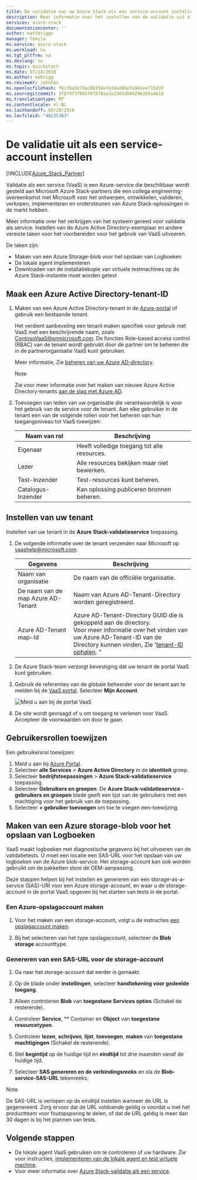 ```yaml
---
title: De validatie van uw Azure Stack als een service-account instellen | Microsoft Docs
description: Meer informatie over het instellen van de validatie uit als een service-account.
services: azure-stack
documentationcenter: ''
author: mattbriggs
manager: femila
ms.service: azure-stack
ms.workload: na
ms.tgt_pltfrm: na
ms.devlang: na
ms.topic: quickstart
ms.date: 07/24/2018
ms.author: mabrigg
ms.reviewer: johnhas
ms.openlocfilehash: f6c78a3e79ac88194e7e34ad8be7a941ee715d39
ms.sourcegitcommit: 3f8f973f095f6f878aa3e2383db0d296365a4b18
ms.translationtype: MT
ms.contentlocale: nl-NL
ms.lasthandoff: 08/20/2018
ms.locfileid: "40235383"
---
```

# <a name="set-up-your-validation-as-a-service-account"></a>De validatie uit als een service-account instellen

[!INCLUDE[Azure_Stack_Partner](./includes/azure-stack-partner-appliesto.md)]

Validatie als een service (VaaS) is een Azure-service die beschikbaar wordt gesteld aan Microsoft Azure Stack-partners die een collega engineering-overeenkomst met Microsoft voor het ontwerpen, ontwikkelen, valideren, verkopen, implementeren en ondersteunen van Azure Stack-oplossingen in de markt hebben.

Meer informatie over het verkrijgen van het systeem gereed voor validatie als service. Instellen van de Azure Active Directory-exemplaar en andere vereiste taken voor het voorbereiden voor het gebruik van VaaS uitvoeren. 

De taken zijn:

- Maken van een Azure Storage-blob voor het opslaan van Logboeken
- De lokale agent implementeren
- Downloaden van de installatiekopie van virtuele testmachines op de Azure Stack-instantie moet worden getest

## <a name="create-an-azure-active-directory-tenant-id"></a>Maak een Azure Active Directory-tenant-ID

1. Maken van een Azure Active Directory-tenant in de [Azure-portal](https://portal.azure.com) of gebruik een bestaande tenant.

    Het verdient aanbeveling een tenant maken specifiek voor gebruik met VaaS met een beschrijvende naam, zoals ContosoVaaS@onmicrosoft.com. De functies Role-based access control (RBAC) van de tenant wordt gebruikt door de partner om te beheren die in de partnerorganisatie VaaS kunt gebruiken.  
    
    Meer informatie, Zie [beheren van uw Azure AD-directory](https://docs.microsoft.com/azure/active-directory/active-directory-administer).

    > [!Note]  
    > Zie voor meer informatie over het maken van nieuwe Azure Active Directory-tenants [aan de slag met Azure AD](https://docs.microsoft.com/azure/active-directory/get-started-azure-ad).

2. Toevoegen van leden van uw organisatie die verantwoordelijk is voor het gebruik van de service voor de tenant. Aan elke gebruiker in de tenant een van de volgende rollen voor het beheren van hun toegangsniveau tot VaaS toewijzen:

    | Naam van rol | Beschrijving |
    |---------------------|------------------------------------------|
    | Eigenaar | Heeft volledige toegang tot alle resources. |
    | Lezer | Alle resources bekijken maar niet bewerken. |
    | Test-Inzender | Test-resources kunt beheren. |
    | Catalogus-Inzender | Kan oplossing publiceren bronnen beheren. |

## <a name="set-up-your-tenant"></a>Instellen van uw tenant

Instellen van uw tenant in de **Azure Stack-validatieservice** toepassing. 

1. De volgende informatie over de tenant verzenden naar Microsoft op vaashelp@microsoft.com.

    | Gegevens | Beschrijving |
    |--------------------------------|---------------------------------------------------------------------------------------------|
    | Naam van organisatie | De naam van de officiële organisatie. |
    | De naam van de map Azure AD-Tenant | Naam van Azure AD-Tenant-Directory worden geregistreerd. |
    | Azure AD-Tenant map-Id | Azure AD-Tenant-Directory GUID die is gekoppeld aan de directory.<br> Voor meer informatie over het vinden van uw Azure AD-Tenant-ID van de Directory kunnen vinden, Zie '[tenant-ID ophalen](https://docs.microsoft.com/azure/azure-resource-manager/resource-group-create-service-principal-portal#get-tenant-id). " |

    

2. De Azure Stack-team verzorgt bevestiging dat uw tenant de portal VaaS kunt gebruiken.

3. Gebruik de referenties van de globale beheerder voor de tenant aan te melden bij de [VaaS portal](https://azurestackvalidation.com/
). Selecteer **Mijn Account**.

    ![Meld u aan bij de portal VaaS](media/vaas_portalsignin.png)

3. De site wordt gevraagd of u om toegang te verlenen voor VaaS. Accepteer de voorwaarden om door te gaan.

## <a name="assign-user-roles"></a>Gebruikersrollen toewijzen

Een gebruikersrol toewijzen:

1. Meld u aan bij [Azure Portal](https://portal.azure.com).
2. Selecteer **alle Services** > **Azure Active Directory** in de **identiteit** groep.
3. Selecteer **bedrijfstoepassingen** > **Azure Stack-validatieservice** toepassing.
4. Selecteer **Gebruikers en groepen**. De **Azure Stack-validatieservice - gebruikers en groepen** blade geeft een lijst van de gebruikers met een machtiging voor het gebruik van de toepassing.
5. Selecteer **+ gebruiker toevoegen** om toe te voegen een-toewijzing.

## <a name="create-an-azure-storage-blob-to-store-logs"></a>Maken van een Azure storage-blob voor het opslaan van Logboeken

VaaS maakt logboeken met diagnostische gegevens bij het uitvoeren van de validatietests. U moet een locatie een SAS-URL voor het opslaan van uw logboeken van de Azure blob-service. Het storage-account kan ook worden gebruikt om de pakketten store de OEM-aanpassing.

Deze stappen helpen bij het instellen en genereren van een storage-as-a-service (SAS)-URI voor een Azure storage-account, en waar u de storage-account in de portal VaaS opgeven bij het starten van tests in de portal.

### <a name="create-an-azure-storage-account"></a>Een Azure-opslagaccount maken

1. Voor het maken van een storage-account, volgt u de instructies [een opslagaccount maken](https://docs.microsoft.com/azure/storage/storage-create-storage-account#create-a-storage-account).

2. Bij het selecteren van het type opslagaccount, selecteer de **Blob storage** accounttype.

### <a name="generate-a-sas-url-for-the-storage-account"></a>Genereren van een SAS-URL voor de storage-account

1. Ga naar het storage-account dat eerder is gemaakt.

2. Op de blade onder **instellingen**, selecteer **handtekening voor gedeelde toegang**.

3. Alleen controleren **Blob** van **toegestane Services opties** (Schakel de resterende).

4. Controleer **Service**, ** Container en **Object** van **toegestane resourcetypen**.

5. Controleer **lezen**, **schrijven**, **lijst**, **toevoegen**, **maken** van **toegestane machtigingen**  (Schakel de resterende).

6. Stel **begintijd** op de huidige tijd en **eindtijd** tot drie maanden vanaf de huidige tijd.

7. Selecteer **SAS genereren en de verbindingsreeks** en sla de **Blob-service-SAS-URL** tekenreeks.

> [!Note]  
> De SAS-URL is verlopen op de eindtijd instellen wanneer de URL is gegenereerd. Zorg ervoor dat de URL voldoende geldig is voordat u met het productteam voor foutopsporing te delen, of dat de URL geldig is meer dan 30 dagen is bij het plannen van tests.

## <a name="next-steps"></a>Volgende stappen

- De lokale agent VaaS gebruiken om te controleren of uw hardware. Zie voor instructies, [implementeren van de lokale agent en test virtuele machine](azure-stack-vaas-test-vm.md).
- Voor meer informatie over [Azure Stack-validatie als een service](https://docs.microsoft.com/azure/azure-stack/partner).